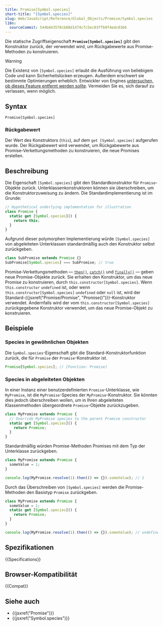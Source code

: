 ```yaml
---
title: Promise[Symbol.species]
short-title: "[Symbol.species]"
slug: Web/JavaScript/Reference/Global_Objects/Promise/Symbol.species
l10n:
  sourceCommit: 544b843570cb08d1474cfc5ec03ffb9f4edc0166
---
```


Die statische Zugriffseigenschaft **`Promise[Symbol.species]`** gibt den Konstruktor zurück, der verwendet wird, um Rückgabewerte aus Promise-Methoden zu konstruieren.

> [!WARNING]
> Die Existenz von `[Symbol.species]` erlaubt die Ausführung von beliebigem Code und kann Sicherheitslücken erzeugen. Außerdem erschwert sie bestimmte Optimierungen erheblich. Entwickler von Engines [untersuchen, ob dieses Feature entfernt werden sollte](https://github.com/tc39/proposal-rm-builtin-subclassing). Vermeiden Sie es, sich darauf zu verlassen, wenn möglich.

## Syntax

```js-nolint
Promise[Symbol.species]
```

### Rückgabewert

Der Wert des Konstruktors (`this`), auf dem `get [Symbol.species]` aufgerufen wurde. Der Rückgabewert wird verwendet, um Rückgabewerte aus Promise-Verkettungsmethoden zu konstruieren, die neue Promises erstellen.

## Beschreibung

Die Eigenschaft `[Symbol.species]` gibt den Standardkonstruktor für `Promise`-Objekte zurück. Unterklassenkonstruktoren können sie überschreiben, um die Konstruktorzuweisung zu ändern. Die Standardimplementierung ist im Grunde:

```js
// Hypothetical underlying implementation for illustration
class Promise {
  static get [Symbol.species]() {
    return this;
  }
}
```

Aufgrund dieser polymorphen Implementierung würde `[Symbol.species]` von abgeleiteten Unterklassen standardmäßig auch den Konstruktor selbst zurückgeben.

```js
class SubPromise extends Promise {}
SubPromise[Symbol.species] === SubPromise; // true
```

Promise-Verkettungsmethoden — [`then()`](/de/docs/Web/JavaScript/Reference/Global_Objects/Promise/then), [`catch()`](/de/docs/Web/JavaScript/Reference/Global_Objects/Promise/catch) und [`finally()`](/de/docs/Web/JavaScript/Reference/Global_Objects/Promise/finally) — geben neue Promise-Objekte zurück. Sie erhalten den Konstruktor, um das neue Promise zu konstruieren, durch `this.constructor[Symbol.species]`. Wenn `this.constructor` `undefined` ist, oder wenn `this.constructor[Symbol.species]` `undefined` oder `null` ist, wird der Standard-{{jsxref("Promise/Promise", "Promise()")}}-Konstruktor verwendet. Andernfalls wird der vom `this.constructor[Symbol.species]` zurückgegebene Konstruktor verwendet, um das neue Promise-Objekt zu konstruieren.

## Beispiele

### Species in gewöhnlichen Objekten

Die `Symbol.species`-Eigenschaft gibt die Standard-Konstruktorfunktion zurück, die für `Promise` der `Promise`-Konstruktor ist.

```js
Promise[Symbol.species]; // [Function: Promise]
```

### Species in abgeleiteten Objekten

In einer Instanz einer benutzerdefinierten `Promise`-Unterklasse, wie `MyPromise`, ist die `MyPromise`-Species der `MyPromise`-Konstruktor. Sie könnten dies jedoch überschreiben wollen, um in Ihren abgeleiteten Klassenmethoden übergeordnete `Promise`-Objekte zurückzugeben.

```js
class MyPromise extends Promise {
  // Override MyPromise species to the parent Promise constructor
  static get [Symbol.species]() {
    return Promise;
  }
}
```

Standardmäßig würden Promise-Methoden Promises mit dem Typ der Unterklasse zurückgeben.

```js
class MyPromise extends Promise {
  someValue = 1;
}

console.log(MyPromise.resolve(1).then(() => {}).someValue); // 1
```

Durch das Überschreiben von `[Symbol.species]` werden die Promise-Methoden den Basistyp `Promise` zurückgeben.

```js
class MyPromise extends Promise {
  someValue = 1;
  static get [Symbol.species]() {
    return Promise;
  }
}

console.log(MyPromise.resolve(1).then(() => {}).someValue); // undefined
```

## Spezifikationen

{{Specifications}}

## Browser-Kompatibilität

{{Compat}}

## Siehe auch

- {{jsxref("Promise")}}
- {{jsxref("Symbol.species")}}
